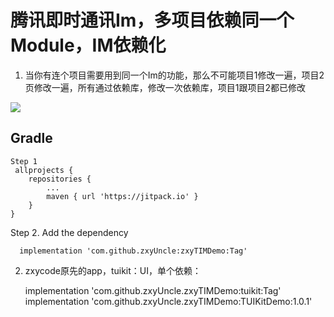 # 腾讯即时通讯Im，多项目依赖同一个Module，IM依赖化
 1. 当你有连个项目需要用到同一个Im的功能，那么不可能项目1修改一遍，项目2页修改一遍，所有通过依赖库，修改一次依赖库，项目1跟项目2都已修改

[![](https://www.jitpack.io/v/zxyUncle/zxyTIMDemo.svg)](https://www.jitpack.io/#zxyUncle/zxyTIMDemo)

Gradle
-----

    Step 1
	 allprojects {
		repositories {
			...
			maven { url 'https://jitpack.io' }
		}
	}

Step 2. Add the dependency

      implementation 'com.github.zxyUncle:zxyTIMDemo:Tag'


 2. zxycode原先的app，tuikit：UI，单个依赖：


    implementation 'com.github.zxyUncle.zxyTIMDemo:tuikit:Tag'
implementation 'com.github.zxyUncle.zxyTIMDemo:TUIKitDemo:1.0.1'









